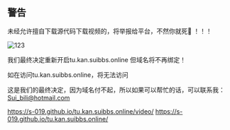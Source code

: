 ## 警告
未经允许擅自下载源代码下载视频的，将举报给平台，不然你就死🐴
！！！

![123](https://ftp.bmp.ovh/imgs/2021/07/20c40b4a12719cb6.jpg)


我们最终决定重新开启tu.kan.suibbs.online
但域名将不再绑定！



如在访问tu.kan.suibbs.online，将无法访问



这是我们的最终决定，因为域名付不起，所以如果可以帮忙的话，可以联系我：Sui_bili@hotmail.com




https://s-019.github.io/tu.kan.suibbs.online/video/
https://s-019.github.io/tu.kan.suibbs.online/
